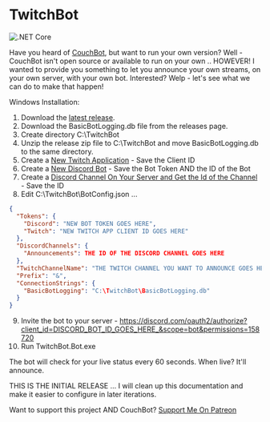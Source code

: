 # TwitchBot

![.NET Core](https://github.com/MattTheDev/TwitchBot/workflows/.NET%20Core/badge.svg)

Have you heard of [CouchBot](https://couch.bot), but want to run your own version? Well - CouchBot isn't open source or available to run on your own ..  HOWEVER! I wanted to provide you something to let you announce your own streams, on your own server, with your own bot. Interested? Welp - let's see what we can do to make that happen!

Windows Installation:

1. Download the [latest release](https://github.com/MattTheDev/TwitchBot/releases).
2. Download the BasicBotLogging.db file from the releases page.
3. Create directory C:\TwitchBot
4. Unzip the release zip file to C:\TwitchBot and move BasicBotLogging.db to the same directory.
5. Create a [New Twitch Application](https://dev.twitch.tv/console/apps/create) - Save the Client ID
6. Create a [New Discord Bot](https://discord.com/developers/applications) - Save the Bot Token AND the ID of the Bot
7. Create a [Discord Channel On Your Server and Get the Id of the Channel](https://discordia.me/en/developer-mode) - Save the ID
8. Edit C:\TwitchBot\BotConfig.json ... 

```json
{
  "Tokens": {
    "Discord": "NEW BOT TOKEN GOES HERE",
    "Twitch": "NEW TWITCH APP CLIENT ID GOES HERE"
  },
  "DiscordChannels": {
    "Announcements": THE ID OF THE DISCORD CHANNEL GOES HERE
  },
  "TwitchChannelName": "THE TWITCH CHANNEL YOU WANT TO ANNOUNCE GOES HERE",
  "Prefix": "&",
  "ConnectionStrings": {
    "BasicBotLogging": "C:\TwitchBot\BasicBotLogging.db"
  }
}
```

9. Invite the bot to your server - https://discord.com/oauth2/authorize?client_id=DISCORD_BOT_ID_GOES_HERE_&scope=bot&permissions=158720
10. Run TwitchBot.Bot.exe

The bot will check for your live status every 60 seconds. When live? It'll announce. 

THIS IS THE INITIAL RELEASE ...  I will clean up this documentation and make it easier to configure in later iterations.

Want to support this project AND CouchBot? [Support Me On Patreon](https://patreon.com/CouchBot)
